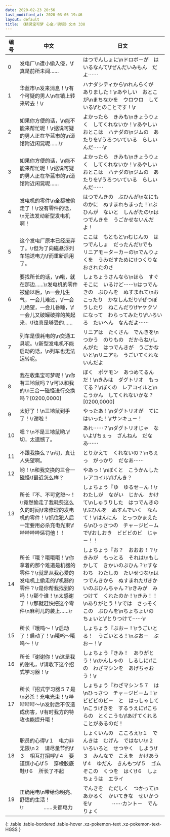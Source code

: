```yaml
---
date: 2020-02-23 20:56
last_modified_at: 2020-03-05 19:46
layout: default
title: 《精灵宝可梦 心金／魂银》文本 338
---
```

| 编号 | 中文 | 日文 |
| ---- | ---- | ---- |
| 0 | 发电厂\n遭小偷入侵，\f真是前所未闻…… | はつでんしょに\nドロボ－が　はいるなんて\fぜんだいみもん　だよ⋯⋯ |
| 1 | 华蓝市\n发来消息！\r有个可疑的男人\n在镇上转来转去！\r | ハナダシティから\nれんらくが　ありました！\rあやしい　おとこが\nまちなかを　ウロウロ　している\fとのことです！\r |
| 2 | 如果你方便的话，\n能不能来帮忙呢！\r据说可疑的男人正在华蓝市的\n道馆附近闲晃呢……\r | よかったら　きみも\nきょうりょく　してくれないか！\rあやしいおとこは　ハナダの\nジムの　あたりを\fうろついている　らしいんだ⋯⋯\r |
| 3 | 如果你方便的话，\n能不能来帮忙呢！\r据说可疑的男人正在华蓝市的\n道馆附近闲晃呢…… | よかったら　きみも\nきょうりょく　してくれないか！\rあやしいおとこは　ハナダの\nジムの　あたりを\fうろついている　らしいんだ⋯⋯ |
| 4 | 发电机的零件\n全都被偷走了！\r没有零件的话，\n无法发动新型发电机啊！ | はつでんきの　ぶひんが\nなにものかに　ぬすまれちまった！\rぶひんが　ないと　しんがたの\nはつでんきを　うごかせないんだよ！ |
| 5 | 这个发电厂原本已经废弃了。\r但为了向磁悬浮列车输送电力\f而重新启用了。 | ここは　もともと\nむじんの　はつでんしょ　だったんだ\rでも　リニアモ－タ－カ－の\nでんりょくを　うみだすために\fつくりなおされたのさ |
| 6 | 要找所长的话，\n喏，就在那边……\r发电机的零件被偷以后，\n一会儿生气，一会儿难过，\f一会儿绝望，一会儿昏睡，\f一会儿又破罐破摔的笑起来，\f也真是够受的…… | しょちょうさんなら\nほら　すぐそこに　いるけど⋯⋯\rはつでんきの　ぶひんを　ぬすまれて\nおこったり　かなしんだり\fぜつぼうしたり　ねこんだり\fヤケクソになって　わらってみたり\fいろいろ　たいへん　なんだよ⋯⋯ |
| 7 | 列车是很耗电的\n交通工具呢。\r新型发电机不能启动的话，\n列车也无法运转呢。 | リニアは　たくさん　でんきを\nつかう　のりもの　だからね\rしんがた　はつでんきが　うごかないと\nリニアも　うごいてくれないんだよ |
| 8 | 我在收集宝可梦呢！\n你有三地鼠吗？\r可以和我的\n三合一磁怪进行交换吗？[0200,0000] | ぼく　ポケモン　あつめてるんだ！\nきみは　ダグトリオ　もってる？\rぼくの　レアコイルと\nこうかん　してくれないかな？[0200,0000] |
| 9 | 太好了！\n三地鼠到手了！\r谢啦！ | やったあ！\nダグトリオが　てにはいった！\rサンキュ－！ |
| 10 | 嗯？\n不是三地鼠哟.\f切，太遗憾了。 | あれ⋯⋯？\nダグトリオじゃ　ないよ\fちぇっ　ざんねん　だなあ⋯⋯ |
| 11 | 不跟我换么？\n切，真让人失望啊。 | とりかえて　くれないの？\nちぇっ　がっかり　だなあ⋯⋯ |
| 12 | 哟！\n和我交换的三合一磁怪\f最近怎么样？ | やあっ！\nぼくと　こうかんした　レアコイル\fげんき？ |
| 13 | 所长『不、不可宽恕～！\r竟然偷走了我耗费这么久的时间\f来修理的发电机的零件！\r抓住犯人后一定要用必杀充电光束\f哔哔哔哔惩罚他！！ | しょちょう『ゆ　ゆるせ－ん！\rわたしが　ながい　じかん　かけて\nしゅうりした　はつでんきの\fぶひんを　ぬすんでいく　なんて！\rはんにん　とっつかまえたら\nひっさつの　チャ－ジビ－ムで\fおしおき　ビビビのビ　じゃ－！！ |
| 14 | 所长『哦？哦哦哦！\r你拿着的那个难道是机器的零件？\r就是从我心爱的发电机上偷走的\f机器的零件？\r是你帮我找到的吗！\r那个谁！\n太感谢了！\r那就赶快把这个零件\n麻利儿的装上……\r | しょちょう『お？　おおお！？\rきみが　もっとる　それは\nもしかして　きかいのぶひん？\rすなわち　わたしの　たいせつな\nはつでんきから　ぬすまれた\fきかいのぶひんちゃん？\rきみが　みつけて　くれたのか！\rきみ！！\nありがとう！\rでは　さっそく　この　ぶひんを\nちょちょいの　ちょいと\fとりつけて⋯⋯\r |
| 15 | 所长『哦呜～！\r启动了！启动了！\n哦呜～哦呜～！\r | しょちょう『ぶお－！\rうごいとる！　うごいとる！\nぶお－　ぶお－！\r |
| 16 | 所长『谢谢你！\n这是我的谢礼，\f请收下这个招式学习器！\r | しょちょう『きみ！　ありがとう！\nかんしゃの　しるしに\fこの　わざマシンを　あげちゃおう！\r |
| 17 | 所长『招式学习器５７是\n必杀！充电光束！\r哔哔哔哔～\n发射后不仅造成伤害，\f有时我方的特攻也能提升哦！ | しょちょう『わざマシン５７　は\nひっさつ　チャ－ジビ－ム！\rビビビのビ－　と　はっしゃして\nこうげきを　するうえに\fこちらの　とくこうも\fあげてくれる　ことがあるのだ！ |
| 18 | 职员的心得\r１　电力非无限\n２　请尽量节约\f３　相互打招呼\f４　要谨慎小心\f５　穿橡胶底鞋\f６　所长了不起 | しょくいんの　こころえ\r１　でんきは　むげん　ではない\n２　いろいろと　せつやく　しよう\f３　みんなで　こえを　かけあう\f４　ゆだん　きんもつ\f５　ゴムぞこの　くつを　はく\f６　しょちょうは　エライ |
| 19 | 正确用电\n带给你明亮、舒适的生活！\r　　　　……关都电力 | でんきを　ただしく　つかって\nあかるく　かいてきな　せいかつを\r　　　　⋯⋯カント－　でんりょく |
{: .table .table-bordered .table-hover .xz-pokemon-text .xz-pokemon-text-HGSS }